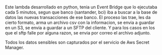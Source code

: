 Este lambda desarrollado en python, tenia un Event Bridge que lo ejecutaba cada 5 minutos, segun que banco (santander, bci) iba a buscar a 
la base de datos las nuevas transacciones de ese banco. El proceso las trae, les da cierto formato, arma un archivo 
csv con la informacion, se envia a guardar en un S3, se envia a guardar a un SFTP del cliente. Y para los casos en los que
el sftp falle por alguna razon, se envia por correo el archivo adjunto. 

Todos los datos sensibles son capturados por el servicio de Aws Secret Manager.
